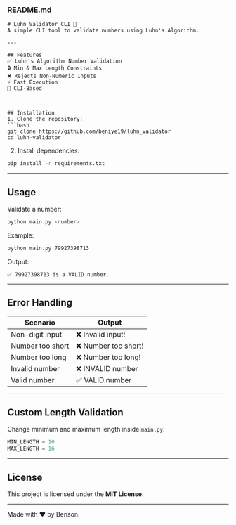 ### **README.md**
```text
# Luhn Validator CLI 🔢
A simple CLI tool to validate numbers using Luhn's Algorithm.

---

## Features
✅ Luhn's Algorithm Number Validation  
🔒 Min & Max Length Constraints  
❌ Rejects Non-Numeric Inputs  
⚡ Fast Execution  
💪 CLI-Based  

---

## Installation
1. Clone the repository:
```bash
git clone https://github.com/beniye19/luhn_validator
cd luhn-validator
```
2. Install dependencies:
```bash
pip install -r requirements.txt
```

---

## Usage
Validate a number:
```bash
python main.py <number>
```

Example:
```bash
python main.py 79927398713
```
Output:
```
✅ 79927398713 is a VALID number.
```

---

## Error Handling
| Scenario          | Output               |
|-----------------|----------------------|
| Non-digit input  | ❌ Invalid input!    |
| Number too short | ❌ Number too short! |
| Number too long  | ❌ Number too long!  |
| Invalid number   | ❌ INVALID number    |
| Valid number     | ✅ VALID number     |

---

## Custom Length Validation
Change minimum and maximum length inside `main.py`:
```python
MIN_LENGTH = 10
MAX_LENGTH = 16
```

---

## License
This project is licensed under the **MIT License**.

---

Made with ❤️ by Benson.